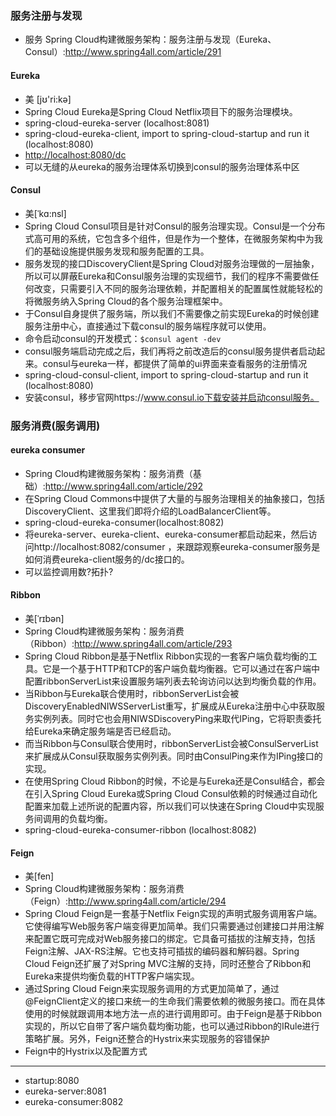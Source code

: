 

### 服务注册与发现
+ 服务 Spring Cloud构建微服务架构：服务注册与发现（Eureka、Consul）:<http://www.spring4all.com/article/291>

#### Eureka 
+ 美 [jʊ'ri:kə]
+ Spring Cloud Eureka是Spring Cloud Netflix项目下的服务治理模块。
+ spring-cloud-eureka-server (localhost:8081)
+ spring-cloud-eureka-client, import to spring-cloud-startup and run it (localhost:8080)
+ <http://localhost:8080/dc>
+ 可以无缝的从eureka的服务治理体系切换到consul的服务治理体系中区

#### Consul
+ 美[ˈkɑ:nsl]
+ Spring Cloud Consul项目是针对Consul的服务治理实现。Consul是一个分布式高可用的系统，它包含多个组件，但是作为一个整体，在微服务架构中为我们的基础设施提供服务发现和服务配置的工具。
+ 服务发现的接口DiscoveryClient是Spring Cloud对服务治理做的一层抽象，所以可以屏蔽Eureka和Consul服务治理的实现细节，我们的程序不需要做任何改变，只需要引入不同的服务治理依赖，并配置相关的配置属性就能轻松的将微服务纳入Spring Cloud的各个服务治理框架中。
+ 于Consul自身提供了服务端，所以我们不需要像之前实现Eureka的时候创建服务注册中心，直接通过下载consul的服务端程序就可以使用。
+ 命令启动consul的开发模式：`$consul agent -dev `
+ consul服务端启动完成之后，我们再将之前改造后的consul服务提供者启动起来。consul与eureka一样，都提供了简单的ui界面来查看服务的注册情况
+ spring-cloud-consul-client, import to spring-cloud-startup and run it (localhost:8080)
+ 安装consul，移步官网https://www.consul.io下载安装并启动consul服务。 
 
### 服务消费(服务调用)
#### eureka consumer
+ Spring Cloud构建微服务架构：服务消费（基础）:<http://www.spring4all.com/article/292>
+ 在Spring Cloud Commons中提供了大量的与服务治理相关的抽象接口，包括DiscoveryClient、这里我们即将介绍的LoadBalancerClient等。
+ spring-cloud-eureka-consumer(localhost:8082)
+ 将eureka-server、eureka-client、eureka-consumer都启动起来，然后访问http://localhost:8082/consumer ，来跟踪观察eureka-consumer服务是如何消费eureka-client服务的/dc接口的。
+ 可以监控调用数?拓扑?

#### Ribbon
+ 美[ˈrɪbən]
+ Spring Cloud构建微服务架构：服务消费（Ribbon）:<http://www.spring4all.com/article/293>
+ Spring Cloud Ribbon是基于Netflix Ribbon实现的一套客户端负载均衡的工具。它是一个基于HTTP和TCP的客户端负载均衡器。它可以通过在客户端中配置ribbonServerList来设置服务端列表去轮询访问以达到均衡负载的作用。
+ 当Ribbon与Eureka联合使用时，ribbonServerList会被DiscoveryEnabledNIWSServerList重写，扩展成从Eureka注册中心中获取服务实例列表。同时它也会用NIWSDiscoveryPing来取代IPing，它将职责委托给Eureka来确定服务端是否已经启动。
+ 而当Ribbon与Consul联合使用时，ribbonServerList会被ConsulServerList来扩展成从Consul获取服务实例列表。同时由ConsulPing来作为IPing接口的实现。
+ 在使用Spring Cloud Ribbon的时候，不论是与Eureka还是Consul结合，都会在引入Spring Cloud Eureka或Spring Cloud Consul依赖的时候通过自动化配置来加载上述所说的配置内容，所以我们可以快速在Spring Cloud中实现服务间调用的负载均衡。
+ spring-cloud-eureka-consumer-ribbon  (localhost:8082)

#### Feign
+ 美[fen]
+ Spring Cloud构建微服务架构：服务消费（Feign）:<http://www.spring4all.com/article/294>
+ Spring Cloud Feign是一套基于Netflix Feign实现的声明式服务调用客户端。它使得编写Web服务客户端变得更加简单。我们只需要通过创建接口并用注解来配置它既可完成对Web服务接口的绑定。它具备可插拔的注解支持，包括Feign注解、JAX-RS注解。它也支持可插拔的编码器和解码器。Spring Cloud Feign还扩展了对Spring MVC注解的支持，同时还整合了Ribbon和Eureka来提供均衡负载的HTTP客户端实现。
+ 通过Spring Cloud Feign来实现服务调用的方式更加简单了，通过@FeignClient定义的接口来统一的生命我们需要依赖的微服务接口。而在具体使用的时候就跟调用本地方法一点的进行调用即可。由于Feign是基于Ribbon实现的，所以它自带了客户端负载均衡功能，也可以通过Ribbon的IRule进行策略扩展。另外，Feign还整合的Hystrix来实现服务的容错保护
+ Feign中的Hystrix以及配置方式



---

+ startup:8080
+ eureka-server:8081
+ eureka-consumer:8082


